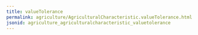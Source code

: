 ```yaml
---
title: valueTolerance
permalink: agriculture/AgriculturalCharacteristic.valueTolerance.html
jsonid: agriculture_agriculturalcharacteristic_valuetolerance
---
```

